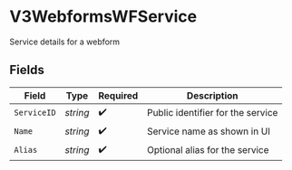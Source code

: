 # V3WebformsWFService

Service details for a webform


## Fields

| Field                             | Type                              | Required                          | Description                       |
| --------------------------------- | --------------------------------- | --------------------------------- | --------------------------------- |
| `ServiceID`                       | *string*                          | :heavy_check_mark:                | Public identifier for the service |
| `Name`                            | *string*                          | :heavy_check_mark:                | Service name as shown in UI       |
| `Alias`                           | *string*                          | :heavy_check_mark:                | Optional alias for the service    |